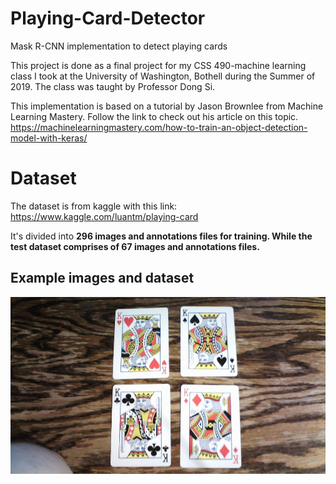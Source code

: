# Playing-Card-Detector
Mask R-CNN implementation to detect playing cards

This project is done as a final project for my CSS 490-machine learning class I took at the University of Washington, Bothell during the Summer of 2019. The class was taught by Professor Dong Si.

This implementation is based on a tutorial by Jason Brownlee from Machine Learning Mastery.
Follow the link to check out his article on this topic.
https://machinelearningmastery.com/how-to-train-an-object-detection-model-with-keras/

# Dataset
The dataset is from kaggle with this link:
https://www.kaggle.com/luantm/playing-card

It's divided into <b>296<b> images and annotations files for <b>training<b>. While the <b>test<b> dataset comprises of <b>67<b> images and annotations files.
  
## Example images and dataset
![sample_image.jpg](sample_image.jpg)

